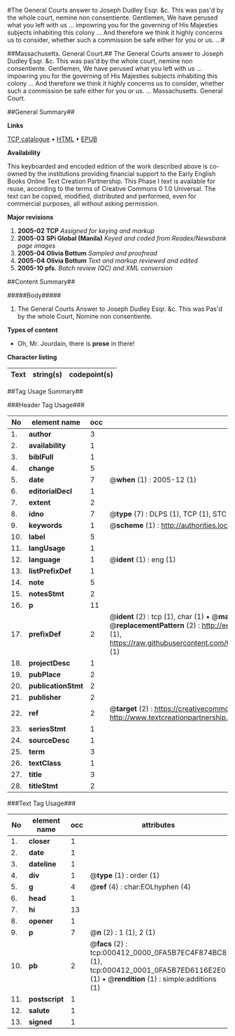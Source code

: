 #The General Courts answer to Joseph Dudley Esqr. &c. This was pas'd by the whole court, nemine non consentiente. Gentlemen, We have perused what you left with us ... impowring you for the governing of His Majesties subjects inhabiting this colony ... And therefore we think it highly concerns us to consider, whether such a commission be safe either for you or us. ...#

##Massachusetts. General Court.##
The General Courts answer to Joseph Dudley Esqr. &c. This was pas'd by the whole court, nemine non consentiente. Gentlemen, We have perused what you left with us ... impowring you for the governing of His Majesties subjects inhabiting this colony ... And therefore we think it highly concerns us to consider, whether such a commission be safe either for you or us. ...
Massachusetts. General Court.

##General Summary##

**Links**

[TCP catalogue](http://www.ota.ox.ac.uk/tcp/)  • 
[HTML](http://tei.it.ox.ac.uk/tcp/Texts-HTML/free/N00/N00338.html)  • 
[EPUB](http://tei.it.ox.ac.uk/tcp/Texts-EPUB/free/N00/N00338.epub)

**Availability**

This keyboarded and encoded edition of the
	       work described above is co-owned by the institutions
	       providing financial support to the Early English Books
	       Online Text Creation Partnership. This Phase I text is
	       available for reuse, according to the terms of Creative
	       Commons 0 1.0 Universal. The text can be copied,
	       modified, distributed and performed, even for
	       commercial purposes, all without asking permission.

**Major revisions**

1. __2005-02__ __TCP__ *Assigned for keying and markup*
1. __2005-03__ __SPi Global (Manila)__ *Keyed and coded from Readex/Newsbank page images*
1. __2005-04__ __Olivia Bottum__ *Sampled and proofread*
1. __2005-04__ __Olivia Bottum__ *Text and markup reviewed and edited*
1. __2005-10__ __pfs.__ *Batch review (QC) and XML conversion*

##Content Summary##

#####Body#####

1. The General Courts Answer to Joseph Dudley Esqr. &c. This was Pas'd by the whole Court, Nomine non consentiente.

**Types of content**

  * Oh, Mr. Jourdain, there is **prose** in there!

**Character listing**


|Text|string(s)|codepoint(s)|
|---|---|---|

##Tag Usage Summary##

###Header Tag Usage###

|No|element name|occ|attributes|
|---|---|---|---|
|1.|__author__|3||
|2.|__availability__|1||
|3.|__biblFull__|1||
|4.|__change__|5||
|5.|__date__|7| @__when__ (1) : 2005-12 (1)|
|6.|__editorialDecl__|1||
|7.|__extent__|2||
|8.|__idno__|7| @__type__ (7) : DLPS (1), TCP (1), STC (2), NOTIS (1), IMAGE-SET (1), EVANS-CITATION (1)|
|9.|__keywords__|1| @__scheme__ (1) : http://authorities.loc.gov/ (1)|
|10.|__label__|5||
|11.|__langUsage__|1||
|12.|__language__|1| @__ident__ (1) : eng (1)|
|13.|__listPrefixDef__|1||
|14.|__note__|5||
|15.|__notesStmt__|2||
|16.|__p__|11||
|17.|__prefixDef__|2| @__ident__ (2) : tcp (1), char (1)  •  @__matchPattern__ (2) : ([0-9\-]+):([0-9IVX]+) (1), (.+) (1)  •  @__replacementPattern__ (2) : http://eebo.chadwyck.com/downloadtiff?vid=$1&page=$2 (1), https://raw.githubusercontent.com/textcreationpartnership/Texts/master/tcpchars.xml#$1 (1)|
|18.|__projectDesc__|1||
|19.|__pubPlace__|2||
|20.|__publicationStmt__|2||
|21.|__publisher__|2||
|22.|__ref__|2| @__target__ (2) : https://creativecommons.org/publicdomain/zero/1.0/ (1), http://www.textcreationpartnership.org/docs/. (1)|
|23.|__seriesStmt__|1||
|24.|__sourceDesc__|1||
|25.|__term__|3||
|26.|__textClass__|1||
|27.|__title__|3||
|28.|__titleStmt__|2||


###Text Tag Usage###

|No|element name|occ|attributes|
|---|---|---|---|
|1.|__closer__|1||
|2.|__date__|1||
|3.|__dateline__|1||
|4.|__div__|1| @__type__ (1) : order (1)|
|5.|__g__|4| @__ref__ (4) : char:EOLhyphen (4)|
|6.|__head__|1||
|7.|__hi__|13||
|8.|__opener__|1||
|9.|__p__|7| @__n__ (2) : 1 (1), 2 (1)|
|10.|__pb__|2| @__facs__ (2) : tcp:000412_0000_0FA5B7EC4F874BC8 (1), tcp:000412_0001_0FA5B7ED6116E2E0 (1)  •  @__rendition__ (1) : simple:additions (1)|
|11.|__postscript__|1||
|12.|__salute__|1||
|13.|__signed__|1||
